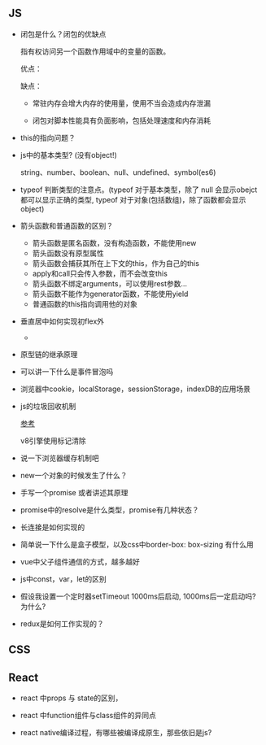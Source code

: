 ## JS
* 闭包是什么？闭包的优缺点

  指有权访问另一个函数作用域中的变量的函数。

  优点： 

  缺点： 
    * 常驻内存会增大内存的使用量，使用不当会造成内存泄漏

    * 闭包对脚本性能具有负面影响，包括处理速度和内存消耗

* this的指向问题？

* js中的基本类型? (没有object!)

  string、number、boolean、null、undefined、symbol(es6)

* typeof 判断类型的注意点。(typeof 对于基本类型，除了 null 会显示obejct 都可以显示正确的类型, typeof 对于对象(包括数组)，除了函数都会显示 object)

* 箭头函数和普通函数的区别？

  * 箭头函数是匿名函数，没有构造函数，不能使用new
  * 箭头函数没有原型属性
  * 箭头函数会捕获其所在上下文的this，作为自己的this
  * apply和call只会传入参数，而不会改变this
  * 箭头函数不绑定arguments，可以使用rest参数...
  * 箭头函数不能作为generator函数，不能使用yield
  * 普通函数的this指向调用他的对象
  
* 垂直居中如何实现初flex外

  * 

* 原型链的继承原理

* 可以讲一下什么是事件冒泡吗

* 浏览器中cookie，localStorage，sessionStorage，indexDB的应用场景

* js的垃圾回收机制

  [参考](https://juejin.im/post/5a6b3fcaf265da3e2c385375)

  v8引擎使用标记清除 

* 说一下浏览器缓存机制吧

* new一个对象的时候发生了什么？


* 手写一个promise 或者讲述其原理

* promise中的resolve是什么类型，promise有几种状态？

* 长连接是如何实现的

* 简单说一下什么是盒子模型，以及css中border-box: box-sizing 有什么用

* vue中父子组件通信的方式，越多越好

* js中const，var，let的区别

* 假设我设置一个定时器setTimeout 1000ms后启动, 1000ms后一定启动吗? 为什么?

* redux是如何工作实现的？

## CSS

## React

* react 中props 与 state的区别，

* react 中function组件与class组件的异同点

* react native编译过程，有哪些被编译成原生，那些依旧是js?